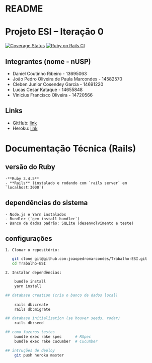 # README

# Projeto ESI – Iteração 0

[![Coverage Status](https://coveralls.io/repos/github/joaopedromarcondes/Trabalho-ESI/badge.svg?branch=master)](https://coveralls.io/github/joaopedromarcondes/Trabalho-ESI?branch=master)
[![Ruby on Rails CI](https://github.com/joaopedromarcondes/Trabalho-ESI/actions/workflows/rubyonrails.yml/badge.svg)](https://github.com/joaopedromarcondes/Trabalho-ESI/actions/workflows/rubyonrails.yml)

## Integrantes (nome - nUSP)
- Daniel Coutinho Ribeiro - 13695063
- João Pedro Oliveira de Paula Marcondes - 14582570
- Cleben Junior Cosendey Garcia - 14691220
- Lucas Cesar Kataque - 14655848  
- Vinicius Francisco Oliveira - 14720566 

## Links
- GitHub: [link](https://github.com/joaopedromarcondes/Trabalho-ESI)
- Heroku: [link](https://thawing-springs-19434-c33e5e624a57.herokuapp.com/)

# Documentação Técnica (Rails)

## versão do Ruby 
    -**Ruby 3.4.5**  
    - **Rails** (instalado e rodando com `rails server` em `localhost:3000`)

## dependências do sistema
    - Node.js e Yarn instalados  
    - Bundler (`gem install bundler`)  
    - Banco de dados padrão: SQLite (desenvolvimento e teste)

## configurações
    1. Clonar o repositório:
```bash
   git clone git@github.com:joaopedromarcondes/Trabalho-ESI.git
   cd Trabalho-ESI
```
    2. Instalar dependências:
```bash
    bundle install
    yarn install

## database creation (cria o banco de dados local)
   
    rails db:create
    rails db:migrate

## database initialization (se houver seeds, rodar)
    rails db:seed

## como fazeros testes
    bundle exec rake spec      # RSpec
    bundle exec rake cucumber  # Cucumber

## intruções de deploy
    git push heroku master
```